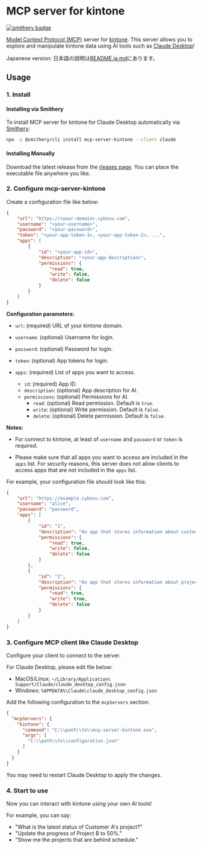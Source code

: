 # MCP server for kintone

[![smithery badge](https://smithery.ai/badge/mcp-server-kintone)](https://smithery.ai/server/mcp-server-kintone)

[Model Context Protocol (MCP)](https://modelcontextprotocol.io/) server for [kintone](https://kintone.cybozu.co.jp/).
This server allows you to explore and manipulate kintone data using AI tools such as [Claude Desktop](https://claude.ai/download)!

Japanese version: 日本語の説明は[README.ja.md](README.ja.md)にあります。


## Usage

### 1. Install

#### Installing via Smithery

To install MCP server for kintone for Claude Desktop automatically via [Smithery](https://smithery.ai/server/mcp-server-kintone):

```bash
npx -y @smithery/cli install mcp-server-kintone --client claude
```

#### Installing Manually

Download the latest release from the [rleases page](https://github.com/macrat/mcp-server-kintone/releases).
You can place the executable file anywhere you like.


### 2. Configure mcp-server-kintone

Create a configuration file like below:

```json
{
    "url": "https://<your-domain>.cybozu.com",
    "username": "<your-username>",
    "password": "<your-password>",
    "token": "<your-app-token-1>, <your-app-token-2>, ...",
    "apps": [
        {
            "id": "<your-app-id>",
            "description": "<your-app-description>",
            "permissions": {
                "read": true,
                "write": false,
                "delete": false
            }
        }
    ]
}
```

**Configuration parameters:**

- `url`: (required) URL of your kintone domain.

- `username`: (optional) Username for login.

- `password`: (optional) Password for login.

- `token`: (optional) App tokens for login.

- `apps`: (required) List of apps you want to access.
  - `id`: (required) App ID.
  - `description`: (optional) App description for AI.
  - `permissions`: (optional) Permissions for AI.
    - `read`: (optional) Read permission. Default is `true`.
    - `write`: (optional) Write permission. Default is `false`.
    - `delete`: (optional) Delete permission. Default is `false`.

**Notes:**

- For connect to kintone, at least of `username` and `password` or `token` is required.

- Please make sure that all apps you want to access are included in the `apps` list.
  For security reasons, this server does not allow clients to access apps that are not included in the `apps` list.


For example, your configuration file should look like this:

```json
{
    "url": "https://example.cybozu.com",
    "username": "alice",
    "password": "password",
    "apps": [
        {
            "id": "1",
            "description": "An app that stores information about customers. It contains the name of the person in charge and contact information.",
            "permissions": {
                "read": true,
                "write": false,
                "delete": false
            }
        },
        {
            "id": "2",
            "description": "An app that stores information about projects. It contains an overview of the project and its progress.",
            "permissions": {
                "read": true,
                "write": true,
                "delete": false
            }
        }
    ]
}
```


### 3. Configure MCP client like Claude Desktop

Configure your client to connect to the server.

For Claude Desktop, please edit file below:
- MacOS/Linux: `~/Library/Application\ Support/Claude/claude_desktop_config.json`
- Windows: `%APPDATA%\Claude\claude_desktop_config.json`

Add the following configuration to the `mcpServers` section:

```json
{
  "mcpServers": {
    "kintone": {
      "command": "C:\\path\\to\\mcp-server-kintone.exe",
      "args": [
        "C:\\path\\to\\configuration.json"
      ]
    }
  }
}
```

You may need to restart Claude Desktop to apply the changes.


### 4. Start to use

Now you can interact with kintone using your own AI tools!

For example, you can say:
- "What is the latest status of Customer A's project?"
- "Update the progress of Project B to 50%."
- "Show me the projects that are behind schedule."
